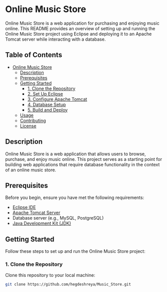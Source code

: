 # Online Music Store

Online Music Store is a web application for purchasing and enjoying music online. This README provides an overview of setting up and running the Online Music Store project using Eclipse and deploying it to an Apache Tomcat server while interacting with a database.

## Table of Contents

- [Online Music Store](#online-music-store)
  - [Description](#description)
  - [Prerequisites](#prerequisites)
  - [Getting Started](#getting-started)
    - [1. Clone the Repository](#1-clone-the-repository)
    - [2. Set Up Eclipse](#2-set-up-eclipse)
    - [3. Configure Apache Tomcat](#3-configure-apache-tomcat)
    - [4. Database Setup](#4-database-setup)
    - [5. Build and Deploy](#5-build-and-deploy)
  - [Usage](#usage)
  - [Contributing](#contributing)
  - [License](#license)

## Description

Online Music Store is a web application that allows users to browse, purchase, and enjoy music online. This project serves as a starting point for building web applications that require database functionality in the context of an online music store.

## Prerequisites

Before you begin, ensure you have met the following requirements:

- [Eclipse IDE](https://www.eclipse.org/downloads/)
- [Apache Tomcat Server](http://tomcat.apache.org/)
- Database server (e.g., MySQL, PostgreSQL)
- [Java Development Kit (JDK)](https://www.oracle.com/java/technologies/javase-downloads.html)

## Getting Started

Follow these steps to set up and run the Online Music Store project:

### 1. Clone the Repository

Clone this repository to your local machine:

```bash
git clone https://github.com/hegdeshreya/Music_Store.git

